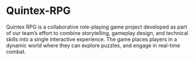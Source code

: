 # Quintex-RPG
Quintex RPG is a collaborative role-playing game project developed as part of our team’s effort to combine storytelling, gameplay design, and technical skills into a single interactive experience. The game places players in a dynamic world where they can explore puzzles, and engage in real-time combat.
